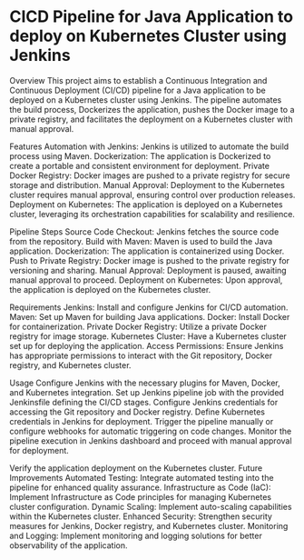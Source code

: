 # CICD Pipeline for Java Application to deploy on Kubernetes Cluster using Jenkins
Overview
This project aims to establish a Continuous Integration and Continuous Deployment (CI/CD) pipeline for a Java application to be deployed on a Kubernetes cluster using Jenkins. The pipeline automates the build process, Dockerizes the application, pushes the Docker image to a private registry, and facilitates the deployment on a Kubernetes cluster with manual approval.

Features
Automation with Jenkins: Jenkins is utilized to automate the build process using Maven.
Dockerization: The application is Dockerized to create a portable and consistent environment for deployment.
Private Docker Registry: Docker images are pushed to a private registry for secure storage and distribution.
Manual Approval: Deployment to the Kubernetes cluster requires manual approval, ensuring control over production releases.
Deployment on Kubernetes: The application is deployed on a Kubernetes cluster, leveraging its orchestration capabilities for scalability and resilience.

Pipeline Steps
Source Code Checkout: Jenkins fetches the source code from the repository.
Build with Maven: Maven is used to build the Java application.
Dockerization: The application is containerized using Docker.
Push to Private Registry: Docker image is pushed to the private registry for versioning and sharing.
Manual Approval: Deployment is paused, awaiting manual approval to proceed.
Deployment on Kubernetes: Upon approval, the application is deployed on the Kubernetes cluster.

Requirements
Jenkins: Install and configure Jenkins for CI/CD automation.
Maven: Set up Maven for building Java applications.
Docker: Install Docker for containerization.
Private Docker Registry: Utilize a private Docker registry for image storage.
Kubernetes Cluster: Have a Kubernetes cluster set up for deploying the application.
Access Permissions: Ensure Jenkins has appropriate permissions to interact with the Git repository, Docker registry, and Kubernetes cluster.

Usage
Configure Jenkins with the necessary plugins for Maven, Docker, and Kubernetes integration.
Set up Jenkins pipeline job with the provided Jenkinsfile defining the CI/CD stages.
Configure Jenkins credentials for accessing the Git repository and Docker registry.
Define Kubernetes credentials in Jenkins for deployment.
Trigger the pipeline manually or configure webhooks for automatic triggering on code changes.
Monitor the pipeline execution in Jenkins dashboard and proceed with manual approval for deployment.

Verify the application deployment on the Kubernetes cluster.
Future Improvements
Automated Testing: Integrate automated testing into the pipeline for enhanced quality assurance.
Infrastructure as Code (IaC): Implement Infrastructure as Code principles for managing Kubernetes cluster configuration.
Dynamic Scaling: Implement auto-scaling capabilities within the Kubernetes cluster.
Enhanced Security: Strengthen security measures for Jenkins, Docker registry, and Kubernetes cluster.
Monitoring and Logging: Implement monitoring and logging solutions for better observability of the application.
